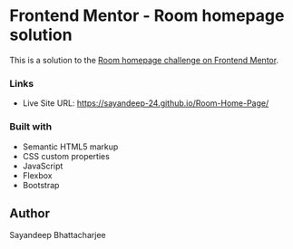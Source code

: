 # Frontend Mentor - Room homepage solution

This is a solution to the [Room homepage challenge on Frontend Mentor](https://www.frontendmentor.io/challenges/room-homepage-BtdBY_ENq). 


### Links

- Live Site URL: https://sayandeep-24.github.io/Room-Home-Page/

### Built with

- Semantic HTML5 markup
- CSS custom properties
- JavaScript
- Flexbox
- Bootstrap

## Author

Sayandeep Bhattacharjee

